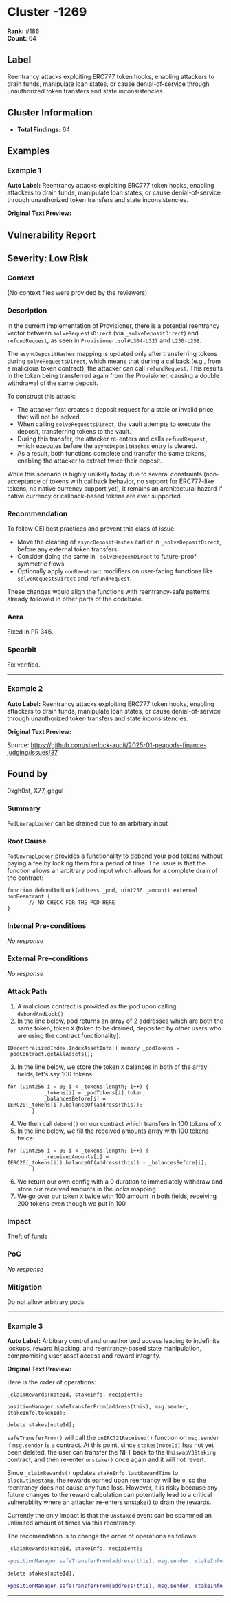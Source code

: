 # Cluster -1269

**Rank:** #186  
**Count:** 64  

## Label
Reentrancy attacks exploiting ERC777 token hooks, enabling attackers to drain funds, manipulate loan states, or cause denial-of-service through unauthorized token transfers and state inconsistencies.

## Cluster Information
- **Total Findings:** 64

## Examples

### Example 1

**Auto Label:** Reentrancy attacks exploiting ERC777 token hooks, enabling attackers to drain funds, manipulate loan states, or cause denial-of-service through unauthorized token transfers and state inconsistencies.  

**Original Text Preview:**

## Vulnerability Report

## Severity: Low Risk

### Context
(No context files were provided by the reviewers)

### Description
In the current implementation of Provisioner, there is a potential reentrancy vector between `solveRequestsDirect` (via `_solveDepositDirect`) and `refundRequest`, as seen in `Provisioner.sol#L304-L327` and `L230-L258`.

The `asyncDepositHashes` mapping is updated only after transferring tokens during `solveRequestsDirect`, which means that during a callback (e.g., from a malicious token contract), the attacker can call `refundRequest`. This results in the token being transferred again from the Provisioner, causing a double withdrawal of the same deposit.

To construct this attack:
- The attacker first creates a deposit request for a stale or invalid price that will not be solved.
- When calling `solveRequestsDirect`, the vault attempts to execute the deposit, transferring tokens to the vault.
- During this transfer, the attacker re-enters and calls `refundRequest`, which executes before the `asyncDepositHashes` entry is cleared.
- As a result, both functions complete and transfer the same tokens, enabling the attacker to extract twice their deposit.

While this scenario is highly unlikely today due to several constraints (non-acceptance of tokens with callback behavior, no support for ERC777-like tokens, no native currency support yet), it remains an architectural hazard if native currency or callback-based tokens are ever supported.

### Recommendation
To follow CEI best practices and prevent this class of issue:
- Move the clearing of `asyncDepositHashes` earlier in `_solveDepositDirect`, before any external token transfers.
- Consider doing the same in `_solveRedeemDirect` to future-proof symmetric flows.
- Optionally apply `nonReentrant` modifiers on user-facing functions like `solveRequestsDirect` and `refundRequest`.

These changes would align the functions with reentrancy-safe patterns already followed in other parts of the codebase.

### Aera
Fixed in PR 346.

### Spearbit
Fix verified.

---
### Example 2

**Auto Label:** Reentrancy attacks exploiting ERC777 token hooks, enabling attackers to drain funds, manipulate loan states, or cause denial-of-service through unauthorized token transfers and state inconsistencies.  

**Original Text Preview:**

Source: https://github.com/sherlock-audit/2025-01-peapods-finance-judging/issues/37 

## Found by 
0xgh0st, X77, gegul

### Summary

`PodUnwrapLocker` can be drained due to an arbitrary input

### Root Cause

`PodUnwrapLocker` provides a functionality to debond your pod tokens without paying a fee by locking them for a period of time. The issue is that the function allows an arbitrary pod input which allows for a complete drain of the contract:
```solidity
function debondAndLock(address _pod, uint256 _amount) external nonReentrant {
       // NO CHECK FOR THE POD HERE
}
```

### Internal Pre-conditions

_No response_

### External Pre-conditions

_No response_

### Attack Path

1. A malicious contract is provided as the pod upon calling `debondAndLock()`
2. In the line below, pod returns an array of 2 addresses which are both the same token, token `X` (token to be drained, deposited by other users who are using the contract functionality):
```solidity
IDecentralizedIndex.IndexAssetInfo[] memory _podTokens = _podContract.getAllAssets();
```
3. In the line below, we store the token `X` balances in both of the array fields, let's say 100 tokens:
```solidity
for (uint256 i = 0; i < _tokens.length; i++) {
            _tokens[i] = _podTokens[i].token;
            _balancesBefore[i] = IERC20(_tokens[i]).balanceOf(address(this));
        }
```
4. We then call `debond()` on our contract which transfers in 100 tokens of `X`
5. In the line below, we fill the received amounts array with 100 tokens twice:
```solidity
for (uint256 i = 0; i < _tokens.length; i++) {
            _receivedAmounts[i] = IERC20(_tokens[i]).balanceOf(address(this)) - _balancesBefore[i];
        }
```
6. We return our own config with a 0 duration to immediately withdraw and store our received amounts in the locks mapping
7. We go over our token `X` twice with 100 amount in both fields, receiving 200 tokens even though we put in 100

### Impact

Theft of funds

### PoC

_No response_

### Mitigation

Do not allow arbitrary pods

---
### Example 3

**Auto Label:** Arbitrary control and unauthorized access leading to indefinite lockups, reward hijacking, and reentrancy-based state manipulation, compromising user asset access and reward integrity.  

**Original Text Preview:**

Here is the order of operations:

```solidity
_claimRewards(noteId, stakeInfo, recipient);

positionManager.safeTransferFrom(address(this), msg.sender, stakeInfo.tokenId);

delete stakes[noteId];
```

`safeTransferFrom()` will call the `onERC721Received()` function on `msg.sender` if `msg.sender` is a contract.
At this point, since `stakes[noteId]` has not yet been deleted, the user can transfer the NFT back to the `UniswapV3Staking` contract, and then re-enter `unstake()` once again and it will not revert.

Since `_claimRewards()` updates `stakeInfo.lastRewardTime` to `block.timestamp`, the rewards earned upon reentrancy will be `0`, so the reentrancy does not cause any fund loss. However, it is risky because any future changes to the reward calculation can potentially lead to a critical vulnerability where an attacker re-enters unstake() to drain the rewards.

Currently the only impact is that the `Unstaked` event can be spammed an unlimited amount of times via this reentrancy.

The recomendation is to change the order of operations as follows:

```diff
_claimRewards(noteId, stakeInfo, recipient);

-positionManager.safeTransferFrom(address(this), msg.sender, stakeInfo.tokenId);

delete stakes[noteId];

+positionManager.safeTransferFrom(address(this), msg.sender, stakeInfo.tokenId);

```

---
